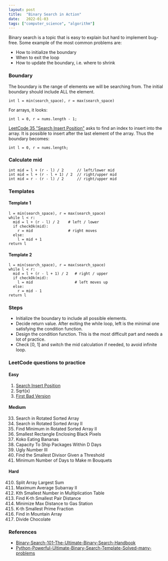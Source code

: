 ```yaml
---
layout: post
title:  "Binary Search in Action"
date:   2022-01-03
tags: ["computer_science", "algorithm"]
---
```


Binary search is a topic that is easy to explain but hard to implement bug-free. Some example of the most common problems are:
* How to initialize the boundary
* When to exit the loop
* How to update the boundary, i.e. where to shrink

### Boundary
The boundary is the range of elements we will be searching from. The initial boundary should include ALL the element.
```
int l = min(search_space), r = max(search_space)
```
For arrays, it looks:
```
int l = 0, r = nums.length - 1;
```
[LeetCode 35 "Search Insert Position"](https://leetcode.com/problems/search-insert-position/) asks to find an index to insert into the array. It is possible to insert after the last element of the array. Thus the boundary becomes:
```
int l = 0, r = nums.length;
```

### Calculate mid
```
int mid = l + (r - l) / 2      // left/lower mid
int mid = l + (r - l + 1) / 2  // right/upper mid
int mid = r - (r - l) / 2      // right/upper mid
```

### Templates
#### Template 1
```
l = min(search_space), r = max(search_space)
while l < r:
  mid = l + (r - l) / 2    # left / lower
  if checkOk(mid):
    r = mid                # right moves
  else:
    l = mid + 1
return l
```

#### Template 2
```
l = min(search_space), r = max(search_space)
while l < r:
  mid = l + (r - l + 1) / 2   # right / upper
  if checkOk(mid):
    l = mid                   # left moves up
  else:
    r = mid - 1
return l
```

### Steps
* Initialize the boundary to include all possible elements.
* Decide return value. After exiting the while loop, left is the minimal one satisfying the condition function.
* Design the condition function. This is the most difficult part and needs a lot of practice.
* Check [0, 1] and switch the mid calculation if needed, to avoid infinite loop.

### LeetCode questions to practice
#### Easy
1. [Search Insert Position](https://leetcode.com/problems/search-insert-position/)
2. Sqrt(x)
3. [First Bad Version](https://leetcode.com/problems/first-bad-version)

#### Medium
33. Search in Rotated Sorted Array
81. Search in Rotated Sorted Array II
154. Find Minimum in Rotated Sorted Array II
302. Smallest Rectangle Enclosing Black Pixels
875. Koko Eating Bananas
1011. Capacity To Ship Packages Within D Days
1201. Ugly Number III
1283. Find the Smallest Divisor Given a Threshold
1482. Minimum Number of Days to Make m Bouquets

#### Hard
410. Split Array Largest Sum
644. Maximum Average Subarray II
668. Kth Smallest Number in Multiplication Table
719. Find K-th Smallest Pair Distance
774. Minimize Max Distance to Gas Station
786. K-th Smallest Prime Fraction
1095. Find in Mountain Array
1231. Divide Chocolate

### References
* [Binary-Search-101-The-Ultimate-Binary-Search-Handbook](https://medium.com/r/?url=https%3A%2F%2Fleetcode.com%2Fproblems%2Fbinary-search%2Fdiscuss%2F423162%2FBinary-Search-101-The-Ultimate-Binary-Search-Handbook)
* [Python-Powerful-Ultimate-Binary-Search-Template-Solved-many-problems](https://medium.com/r/?url=https%3A%2F%2Fleetcode.com%2Fdiscuss%2Fgeneral-discussion%2F786126%2FPython-Powerful-Ultimate-Binary-Search-Template.-Solved-many-problems)
